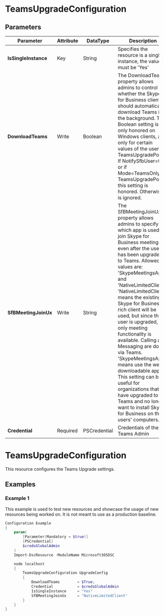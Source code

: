 ﻿# TeamsUpgradeConfiguration

## Parameters

| Parameter | Attribute | DataType | Description | Allowed Values |
| --- | --- | --- | --- | --- |
| **IsSingleInstance** | Key | String | Specifies the resource is a single instance, the value must be 'Yes' |Yes|
| **DownloadTeams** | Write | Boolean | The DownloadTeams property allows admins to control whether the Skype for Business client should automatically download Teams in the background. This Boolean setting is only honored on Windows clients, and only for certain values of the user's TeamsUpgradePolicy. If NotifySfbUser=true or if Mode=TeamsOnly in TeamsUpgradePolicy, this setting is honored. Otherwise it is ignored. ||
| **SfBMeetingJoinUx** | Write | String | The SfBMeetingJoinUx property allows admins to specify which app is used to join Skype for Business meetings, even after the user has been upgraded to Teams. Allowed values are: 'SkypeMeetingsApp' and 'NativeLimitedClient'. 'NativeLimitedClient' means the existing Skype for Business rich client will be used, but since the user is upgraded, only meeting functionality is available. Calling and Messaging are done via Teams. 'SkypeMeetingsApp' means use the web-downloadable app. This setting can be useful for organizations that have upgraded to Teams and no longer want to install Skype for Business on their users' computers. |SkypeMeetingsApp, NativeLimitedClient|
| **Credential** | Required | PSCredential | Credentials of the Teams Admin ||


# TeamsUpgradeConfiguration

This resource configures the Teams Upgrade settings.

## Examples

### Example 1

This example is used to test new resources and showcase the usage of new resources being worked on.
It is not meant to use as a production baseline.

```powershell
Configuration Example
{
    param(
        [Parameter(Mandatory = $true)]
        [PSCredential]
        $credsGlobalAdmin
    )
    Import-DscResource -ModuleName Microsoft365DSC

    node localhost
    {
        TeamsUpgradeConfiguration UpgradeConfig
        {
            DownloadTeams        = $True;
            Credential           = $credsGlobalAdmin
            IsSingleInstance     = "Yes"
            SfBMeetingJoinUx     = "NativeLimitedClient"
        }
    }
}
```


